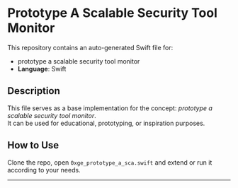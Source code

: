 # Prototype A Scalable Security Tool Monitor

This repository contains an auto-generated Swift file for:

- prototype a scalable security tool monitor
- **Language**: Swift

## Description

This file serves as a base implementation for the concept: *prototype a scalable security tool monitor*.  
It can be used for educational, prototyping, or inspiration purposes.

## How to Use

Clone the repo, open `0xge_prototype_a_sca.swift` and extend or run it according to your needs.

---


